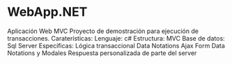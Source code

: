 # WebApp.NET
Aplicación Web MVC  Proyecto de demostración para ejecución de transacciones. Caraterísticas:  Lenguaje: c# Estructura: MVC Base de datos: Sql Server Específicas:  Lógica transaccional Data Notations Ajax Form Data Notations y Modales Respuesta personalizada de parte del server
